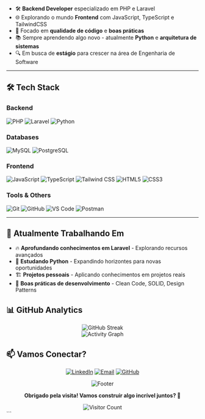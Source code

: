- 🛠️ **Backend Developer** especializado em PHP e Laravel
- 🌐 Explorando o mundo **Frontend** com JavaScript, TypeScript e TailwindCSS
- 🎯 Focado em **qualidade de código** e **boas práticas**
- 📚 Sempre aprendendo algo novo - atualmente **Python** e **arquitetura de sistemas**
- 🔍 Em busca de **estágio** para crescer na área de Engenharia de Software

---

## 🛠️ Tech Stack

### Backend
![PHP](https://img.shields.io/badge/-PHP-777BB4?style=for-the-badge&logo=php&logoColor=white)
![Laravel](https://img.shields.io/badge/-Laravel-FF2D20?style=for-the-badge&logo=laravel&logoColor=white)
![Python](https://img.shields.io/badge/-Python-3776AB?style=for-the-badge&logo=python&logoColor=white)

### Databases
![MySQL](https://img.shields.io/badge/-MySQL-4479A1?style=for-the-badge&logo=mysql&logoColor=white)
![PostgreSQL](https://img.shields.io/badge/-PostgreSQL-4169E1?style=for-the-badge&logo=postgresql&logoColor=white)

### Frontend
![JavaScript](https://img.shields.io/badge/-JavaScript-F7DF1E?style=for-the-badge&logo=javascript&logoColor=black)
![TypeScript](https://img.shields.io/badge/-TypeScript-3178C6?style=for-the-badge&logo=typescript&logoColor=white)
![Tailwind CSS](https://img.shields.io/badge/-Tailwind_CSS-06B6D4?style=for-the-badge&logo=tailwind-css&logoColor=white)
![HTML5](https://img.shields.io/badge/-HTML5-E34F26?style=for-the-badge&logo=html5&logoColor=white)
![CSS3](https://img.shields.io/badge/-CSS3-1572B6?style=for-the-badge&logo=css3&logoColor=white)

### Tools & Others
![Git](https://img.shields.io/badge/-Git-F05032?style=for-the-badge&logo=git&logoColor=white)
![GitHub](https://img.shields.io/badge/-GitHub-181717?style=for-the-badge&logo=github&logoColor=white)
![VS Code](https://img.shields.io/badge/-VS_Code-007ACC?style=for-the-badge&logo=visual-studio-code&logoColor=white)
![Postman](https://img.shields.io/badge/-Postman-FF6C37?style=for-the-badge&logo=postman&logoColor=white)

---

## 🎯 Atualmente Trabalhando Em

- 🔥 **Aprofundando conhecimentos em Laravel** - Explorando recursos avançados
- 🐍 **Estudando Python** - Expandindo horizontes para novas oportunidades
- 🏗️ **Projetos pessoais** - Aplicando conhecimentos em projetos reais
- 📖 **Boas práticas de desenvolvimento** - Clean Code, SOLID, Design Patterns

## 📊 GitHub Analytics

<div align="center">
  <img src="https://github-readme-streak-stats.herokuapp.com/?user=luis-ftt&theme=tokyonight" alt="GitHub Streak" />
</div>

<div align="center">
  <img src="https://github-readme-activity-graph.vercel.app/graph?username=luis-ftt&theme=tokyo-night&hide_border=true" alt="Activity Graph" />
</div>

## 📫 Vamos Conectar?

<div align="center">
  
[![LinkedIn](https://img.shields.io/badge/-LinkedIn-0077B5?style=for-the-badge&logo=linkedin&logoColor=white)](https://www.linkedin.com/in/luisftt/)
[![Email](https://img.shields.io/badge/-Email-D14836?style=for-the-badge&logo=gmail&logoColor=white)](mailto:luisfersteinle@gmail.com)
[![GitHub](https://img.shields.io/badge/-GitHub-181717?style=for-the-badge&logo=github&logoColor=white)](https://github.com/luis-ftt)

</div>

<div align="center">
  <img src="https://capsule-render.vercel.app/api?type=waving&color=2E9EF7&height=100&section=footer" alt="Footer" />
  
  **Obrigado pela visita! Vamos construir algo incrível juntos? 🚀**
  
  <img src="https://komarev.com/ghpvc/?username=luis-ftt&color=2E9EF7&style=flat-square&label=Visitors" alt="Visitor Count" />
</div>
```
